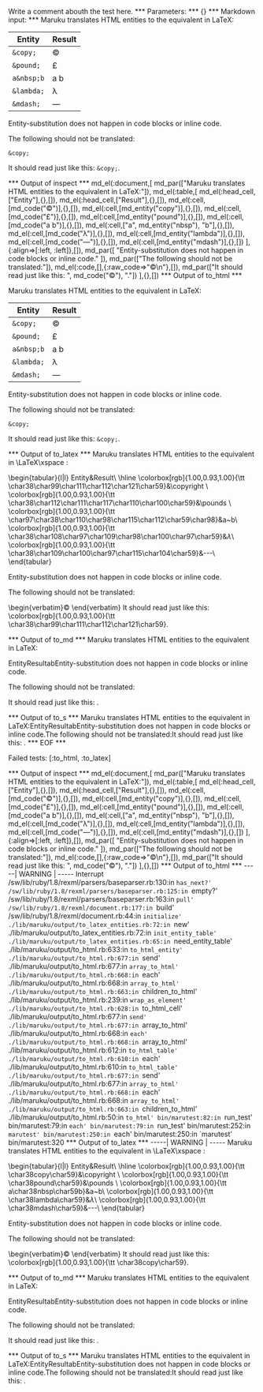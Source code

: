 Write a comment abouth the test here.
*** Parameters: ***
{}
*** Markdown input: ***
Maruku translates HTML entities to the equivalent in LaTeX:

Entity      | Result
------------|----------
`&copy;`    |  &copy;
`&pound;`   |  &pound;
`a&nbsp;b`  |  a&nbsp;b
`&lambda;`  |  &lambda;
`&mdash;`   |  &mdash;


Entity-substitution does not happen in code blocks or inline code.

The following should not be translated:

	&copy;

It should read just like this: `&copy;`.


*** Output of inspect ***
md_el(:document,[
	md_par(["Maruku translates HTML entities to the equivalent in LaTeX:"]),
	md_el(:table,[
		md_el(:head_cell,["Entity"],{},[]),
		md_el(:head_cell,["Result"],{},[]),
		md_el(:cell,[md_code("&copy;")],{},[]),
		md_el(:cell,[md_entity("copy")],{},[]),
		md_el(:cell,[md_code("&pound;")],{},[]),
		md_el(:cell,[md_entity("pound")],{},[]),
		md_el(:cell,[md_code("a&nbsp;b")],{},[]),
		md_el(:cell,["a", md_entity("nbsp"), "b"],{},[]),
		md_el(:cell,[md_code("&lambda;")],{},[]),
		md_el(:cell,[md_entity("lambda")],{},[]),
		md_el(:cell,[md_code("&mdash;")],{},[]),
		md_el(:cell,[md_entity("mdash")],{},[])
	],{:align=>[:left, :left]},[]),
	md_par([
		"Entity-substitution does not happen in code blocks or inline code."
	]),
	md_par(["The following should not be translated:"]),
	md_el(:code,[],{:raw_code=>"&copy;\n"},[]),
	md_par(["It should read just like this: ", md_code("&copy;"), "."])
],{},[])
*** Output of to_html ***

<p>Maruku translates HTML entities to the equivalent in LaTeX:</p>
<table><thead><tr><th>Entity</th><th>Result</th></tr></thead><tbody><tr><td style='text-align: left;'><code>&amp;copy;</code></td><td style='text-align: left;'>&#169;</td></tr><tr><td style='text-align: left;'><code>&amp;pound;</code></td><td style='text-align: left;'>&#163;</td></tr><tr><td style='text-align: left;'><code>a&amp;nbsp;b</code></td><td style='text-align: left;'>a&#160;b</td></tr><tr><td style='text-align: left;'><code>&amp;lambda;</code></td><td style='text-align: left;'>&#955;</td></tr><tr><td style='text-align: left;'><code>&amp;mdash;</code></td><td style='text-align: left;'>&#8212;</td></tr></tbody></table>
<p>Entity-substitution does not happen in code blocks or inline code.</p>

<p>The following should not be translated:</p>
<pre><code>&amp;copy;
</code></pre>
<p>It should read just like this: <code>&amp;copy;</code>.</p>

*** Output of to_latex ***
Maruku translates HTML entities to the equivalent in \LaTeX\xspace :

\begin{tabular}{l|l}
Entity&Result\\
\hline 
\colorbox[rgb]{1.00,0.93,1.00}{\tt \char38\char99\char111\char112\char121\char59}&\copyright \\
\colorbox[rgb]{1.00,0.93,1.00}{\tt \char38\char112\char111\char117\char110\char100\char59}&\pounds \\
\colorbox[rgb]{1.00,0.93,1.00}{\tt \char97\char38\char110\char98\char115\char112\char59\char98}&a~b\\
\colorbox[rgb]{1.00,0.93,1.00}{\tt \char38\char108\char97\char109\char98\char100\char97\char59}&$\lambda$\\
\colorbox[rgb]{1.00,0.93,1.00}{\tt \char38\char109\char100\char97\char115\char104\char59}&---\\
\end{tabular}

Entity-substitution does not happen in code blocks or inline code.

The following should not be translated:

\begin{verbatim}&copy;
\end{verbatim}
It should read just like this: \colorbox[rgb]{1.00,0.93,1.00}{\tt \char38\char99\char111\char112\char121\char59}.


*** Output of to_md ***
Maruku translates HTML entities to the
equivalent in LaTeX:

EntityResultabEntity-substitution does not happen in
code blocks or inline code.

The following should not be translated:

It should read just like this: .


*** Output of to_s ***
Maruku translates HTML entities to the equivalent in LaTeX:EntityResultabEntity-substitution does not happen in code blocks or inline code.The following should not be translated:It should read just like this: .
*** EOF ***




Failed tests:   [:to_html, :to_latex] 

*** Output of inspect ***
md_el(:document,[
	md_par(["Maruku translates HTML entities to the equivalent in LaTeX:"]),
	md_el(:table,[
		md_el(:head_cell,["Entity"],{},[]),
		md_el(:head_cell,["Result"],{},[]),
		md_el(:cell,[md_code("&copy;")],{},[]),
		md_el(:cell,[md_entity("copy")],{},[]),
		md_el(:cell,[md_code("&pound;")],{},[]),
		md_el(:cell,[md_entity("pound")],{},[]),
		md_el(:cell,[md_code("a&nbsp;b")],{},[]),
		md_el(:cell,["a", md_entity("nbsp"), "b"],{},[]),
		md_el(:cell,[md_code("&lambda;")],{},[]),
		md_el(:cell,[md_entity("lambda")],{},[]),
		md_el(:cell,[md_code("&mdash;")],{},[]),
		md_el(:cell,[md_entity("mdash")],{},[])
	],{:align=>[:left, :left]},[]),
	md_par([
		"Entity-substitution does not happen in code blocks or inline code."
	]),
	md_par(["The following should not be translated:"]),
	md_el(:code,[],{:raw_code=>"&copy;\n"},[]),
	md_par(["It should read just like this: ", md_code("&copy;"), "."])
],{},[])
*** Output of to_html ***
-----| WARNING | -----
Interrupt
/sw/lib/ruby/1.8/rexml/parsers/baseparser.rb:130:in `has_next?'
/sw/lib/ruby/1.8/rexml/parsers/baseparser.rb:125:in `empty?'
/sw/lib/ruby/1.8/rexml/parsers/baseparser.rb:163:in `pull'
/sw/lib/ruby/1.8/rexml/document.rb:177:in `build'
/sw/lib/ruby/1.8/rexml/document.rb:44:in `initialize'
./lib/maruku/output/to_latex_entities.rb:72:in `new'
./lib/maruku/output/to_latex_entities.rb:72:in `init_entity_table'
./lib/maruku/output/to_latex_entities.rb:65:in `need_entity_table'
./lib/maruku/output/to_html.rb:633:in `to_html_entity'
./lib/maruku/output/to_html.rb:677:in `send'
./lib/maruku/output/to_html.rb:677:in `array_to_html'
./lib/maruku/output/to_html.rb:668:in `each'
./lib/maruku/output/to_html.rb:668:in `array_to_html'
./lib/maruku/output/to_html.rb:663:in `children_to_html'
./lib/maruku/output/to_html.rb:239:in `wrap_as_element'
./lib/maruku/output/to_html.rb:628:in `to_html_cell'
./lib/maruku/output/to_html.rb:677:in `send'
./lib/maruku/output/to_html.rb:677:in `array_to_html'
./lib/maruku/output/to_html.rb:668:in `each'
./lib/maruku/output/to_html.rb:668:in `array_to_html'
./lib/maruku/output/to_html.rb:612:in `to_html_table'
./lib/maruku/output/to_html.rb:610:in `each'
./lib/maruku/output/to_html.rb:610:in `to_html_table'
./lib/maruku/output/to_html.rb:677:in `send'
./lib/maruku/output/to_html.rb:677:in `array_to_html'
./lib/maruku/output/to_html.rb:668:in `each'
./lib/maruku/output/to_html.rb:668:in `array_to_html'
./lib/maruku/output/to_html.rb:663:in `children_to_html'
./lib/maruku/output/to_html.rb:50:in `to_html'
bin/marutest:82:in `run_test'
bin/marutest:79:in `each'
bin/marutest:79:in `run_test'
bin/marutest:252:in `marutest'
bin/marutest:250:in `each'
bin/marutest:250:in `marutest'
bin/marutest:320
*** Output of to_latex ***
-----| WARNING | -----
Maruku translates HTML entities to the equivalent in \LaTeX\xspace :

\begin{tabular}{l|l}
Entity&Result\\
\hline 
\colorbox[rgb]{1.00,0.93,1.00}{\tt \char38copy\char59}&\copyright \\
\colorbox[rgb]{1.00,0.93,1.00}{\tt \char38pound\char59}&\pounds \\
\colorbox[rgb]{1.00,0.93,1.00}{\tt a\char38nbsp\char59b}&a~b\\
\colorbox[rgb]{1.00,0.93,1.00}{\tt \char38lambda\char59}&$\lambda$\\
\colorbox[rgb]{1.00,0.93,1.00}{\tt \char38mdash\char59}&---\\
\end{tabular}

Entity-substitution does not happen in code blocks or inline code.

The following should not be translated:

\begin{verbatim}&copy;
\end{verbatim}
It should read just like this: \colorbox[rgb]{1.00,0.93,1.00}{\tt \char38copy\char59}.


*** Output of to_md ***
Maruku translates HTML entities to the
equivalent in LaTeX:

EntityResultabEntity-substitution does not happen in
code blocks or inline code.

The following should not be translated:

It should read just like this: .


*** Output of to_s ***
Maruku translates HTML entities to the equivalent in LaTeX:EntityResultabEntity-substitution does not happen in code blocks or inline code.The following should not be translated:It should read just like this: .